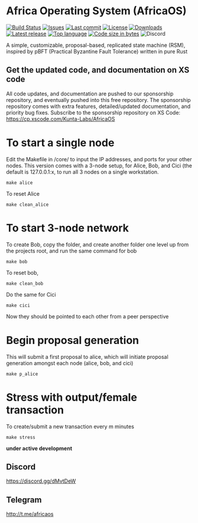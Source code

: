 # Africa Operating System (AfricaOS)
[![Build Status](https://travis-ci.org/Project-Kunta/AfricaOS.svg?branch=master)](https://travis-ci.org/Project-Kunta/AfricaOS)
[![Issues](https://img.shields.io/github/issues/Project-Kunta/AfricaOS.svg)](https://github.com/Project-Kunta/AfricaOS/issues)
[![Last commit](https://img.shields.io/github/last-commit/Project-Kunta/AfricaOS.svg)](https://github.com/Project-Kunta/AfricaOS/commits/master)
[![License](https://img.shields.io/badge/license-GPL-blue.svg)](https://github.com/Project-Kunta/AfricaOS/blob/master/LICENSE)
[![Downloads](https://img.shields.io/github/downloads/Project-Kunta/AfricaOS/total.svg)](https://github.com/Project-Kunta/AfricaOS/releases)
[![Latest release](https://img.shields.io/github/v/release/Project-Kunta/AfricaOS.svg)](https://github.com/Project-Kunta/AfricaOS/releases)
[![Top language](https://img.shields.io/github/languages/top/Project-Kunta/AfricaOS.svg)](https://github.com/Project-Kunta/AfricaOS)
[![Code size in bytes](https://img.shields.io/github/languages/code-size/Project-Kunta/AfricaOS.svg)](https://github.com/Project-Kunta/AfricaOS)
![Discord](https://img.shields.io/discord/430502296699404308)

A simple, customizable, proposal-based, replicated state machine (RSM), inspired by pBFT (Practical Byzantine Fault Tolerance) written in pure Rust

## Get the updated code, and documentation on XS code
All code updates, and documentation are pushed to our sponsorship repository, and eventually pushed into this free repository. The sponsorship repository comes with extra features, detailed/updated documentation, and priority bug fixes. Subscribe to the sponsorship repository on XS Code:
https://cp.xscode.com/Kunta-Labs/AfricaOS

# To start a single node
Edit the Makefile in /core/ to input the IP addresses, and ports for your other nodes. This version comes with a 3-node setup, for Alice, Bob, and Cici (the default is 127.0.0.1:x, to run all 3 nodes on a single workstation.
```
make alice
```

To reset Alice
```
make clean_alice
```

# To start 3-node network
To create Bob, copy the folder, and create another folder one level up from the projects root, and run the same command for bob
```
make bob
```

To reset bob,
```
make clean_bob
```

Do the same for Cici
```
make cici
```

Now they should be pointed to each other from a peer perspective

# Begin proposal generation
This will submit a first proposal to alice, which will initiate proposal generation amongst each node (alice, bob, and cici)
```
make p_alice
```

# Stress with output/female transaction
To create/submit a new transaction every m minutes
```
make stress
```

**under active development**

## Discord
https://discord.gg/dMvtDeW

## Telegram
http://t.me/africaos
